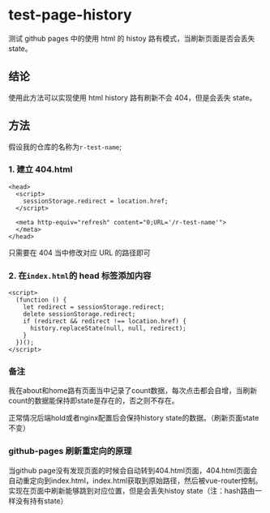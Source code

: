 # test-page-history

测试 github pages 中的使用 html 的 histoy 路有模式，当刷新页面是否会丢失 state。

## 结论

使用此方法可以实现使用 html history 路有刷新不会 404，但是会丢失 state。

## 方法

假设我的仓库的名称为`r-test-name`;

### 1. 建立 404.html

```
<head>
  <script>
    sessionStorage.redirect = location.href;
  </script>

  <meta http-equiv="refresh" content="0;URL='/r-test-name'">
  </meta>
</head>
```

只需要在 404 当中修改对应 URL 的路径即可

### 2. 在`index.html`的 head 标签添加内容

```
<script>
  (function () {
    let redirect = sessionStorage.redirect;
    delete sessionStorage.redirect;
    if (redirect && redirect !== location.href) {
      history.replaceState(null, null, redirect);
    }
  })();
</script>
```
### 备注

我在about和home路有页面当中记录了count数据，每次点击都会自增，当刷新count的数据能保持即state是存在的，否之则不存在。

正常情况后端hold或者nginx配置后会保持history state的数据。（刷新页面state不变）

### github-pages 刷新重定向的原理

当github page没有发现页面的时候会自动转到404.html页面，404.html页面会自动重定向到index.html，index.html获取到原始路径，然后被vue-router控制。实现在页面中刷新能够跳到对应位置，但是会丢失histoy state（注：hash路由一样没有持有state）